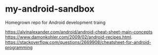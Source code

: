 # my-android-sandbox
Homegrown repo for Android development traing


https://alvinalexander.com/android/android-cheat-sheet-main-concepts      
https://www.damonkohler.com/2009/02/android-recipes.html.  
https://stackoverflow.com/questions/2669908/cheatsheet-for-android-programming
